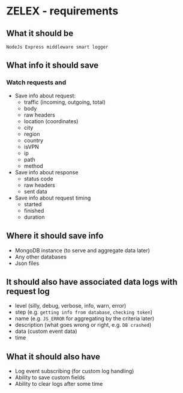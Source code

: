 # ZELEX - requirements

## What it should be
    NodeJs Express middleware smart logger
    
## What info it should save
### Watch requests and
* Save info about request:
    * traffic (incoming, outgoing, total)
    * body
    * raw headers
    * location (coordinates)
    * city
    * region
    * country
    * isVPN
    * ip
    * path
    * method
* Save info about response
    * status code
    * raw headers
    * sent data
* Save info about request timing
    * started
    * finished
    * duration

## Where it should save info
* MongoDB instance (to serve and aggregate data later)
* Any other databases
* Json files

## It should also have associated data logs with request log
* level (silly, debug, verbose, info, warn, error)
* step (e.g. `getting info from database`, `checking token`)
* name (e.g. `JS_ERROR` for aggregating by the criteria later)
* description (what goes wrong or right, e.g. `DB crashed`)
* data (custom event data)
* time

## What it should also have
* Log event subscribing (for custom log handling)
* Ability to save custom fields
* Ability to clear logs after some time
